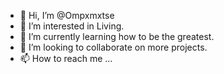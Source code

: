 - 👋 Hi, I’m @Ompxmxtse
- 👀 I’m interested in Living. 
- 🌱 I’m currently learning how to be the greatest.
- 💞️ I’m looking to collaborate on more projects.
- 📫 How to reach me ...

<!---
Ompxmxtse/Ompxmxtse is a ✨ special ✨ repository because its `README.md` (this file) appears on your GitHub profile.
You can click the Preview link to take a look at your changes.
--->
